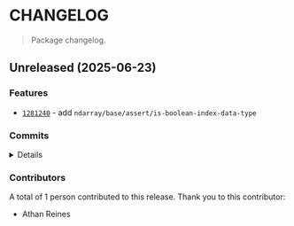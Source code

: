 # CHANGELOG

> Package changelog.

<section class="release" id="unreleased">

## Unreleased (2025-06-23)

<section class="features">

### Features

-   [`1281240`](https://github.com/stdlib-js/stdlib/commit/128124061f8609ef1a5eaec35e6872ee3e119671) - add `ndarray/base/assert/is-boolean-index-data-type`

</section>

<!-- /.features -->

<section class="commits">

### Commits

<details>

-   [`1281240`](https://github.com/stdlib-js/stdlib/commit/128124061f8609ef1a5eaec35e6872ee3e119671) - **feat:** add `ndarray/base/assert/is-boolean-index-data-type` _(by Athan Reines)_

</details>

</section>

<!-- /.commits -->

<section class="contributors">

### Contributors

A total of 1 person contributed to this release. Thank you to this contributor:

-   Athan Reines

</section>

<!-- /.contributors -->

</section>

<!-- /.release -->

